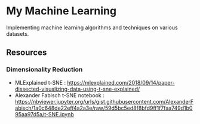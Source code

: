 # My Machine Learning

Implementing machine learning algorithms and techniques on various datasets.

## Resources

### Dimensionality Reduction

- MLExplained t-SNE : https://mlexplained.com/2018/09/14/paper-dissected-visualizing-data-using-t-sne-explained/
- Alexander Fabisch t-SNE notebook : https://nbviewer.jupyter.org/urls/gist.githubusercontent.com/AlexanderFabisch/1a0c648de22eff4a2a3e/raw/59d5bc5ed8f8bfd9ff1f7faa749d1b095aa97d5a/t-SNE.ipynb